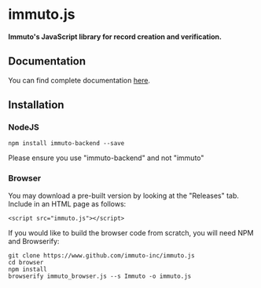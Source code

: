 # immuto.js

#### Immuto's JavaScript library for record creation and verification.

## Documentation
You can find complete documentation <a href="https://www.immuto.io/api-documentation"> here</a>. 

## Installation

### NodeJS
```
npm install immuto-backend --save
```
Please ensure you use "immuto-backend" and not "immuto"

### Browser
You may download a pre-built version by looking at the "Releases" tab. Include
in an HTML page as follows:
```
<script src="immuto.js"></script>
```

If you would like to build the browser code from scratch, you will need NPM and Browserify:
```
git clone https://www.github.com/immuto-inc/immuto.js
cd browser
npm install
browserify immuto_browser.js --s Immuto -o immuto.js
```